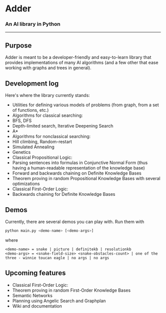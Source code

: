 # Adder### An AI library in Python---------## PurposeAdder is meant to be a developer-friendly and easy-to-learn library that provides implementations of many AI algorithms (and a few other that ease working with graphs and trees in general).## Development logHere's where the library currently stands:* Utilities for defining various models of problems (from graph, from a set of functions, etc.)* Algorithms for classical searching: * BFS, DFS * Depth-limited search, Iterative Deepening Search * A\** Algorithms for nonclassical searching: * Hill climbing, Random-restart * Simulated Annealing * Genetics* Classical Propositional Logic: * Parsing sentences into formulas in Conjunctive Normal Form (thus having a human-readable representation of the knowledge base) * Forward and backwards chaining on Definite Knowledge Bases * Theorem proving in random Propositional Knowledge Bases with several optimizations* Classical First-Order Logic: * Backwards chaining for Definite Knowledge Bases## DemosCurrently, there are several demos you can play with. Run them with ```pythonpython main.py <demo-name> [<demo-args>]```where```<demo-name> = snake | picture | definitekb | resolutionkb<demo-args> = <snake-field-size> <snake-obstacles-count> | one of the three - winnie toucan eagle | no args | no args```## Upcoming features* Classical First-Order Logic: * Theorem proving in random First-Order Knowledge Bases* Semantic Networks* Planning using Angelic Search and Graphplan* Wiki and documentation